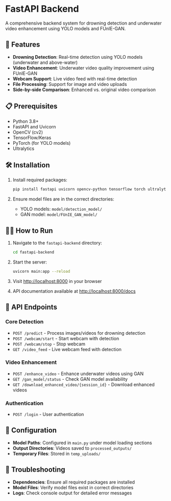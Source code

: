 # FastAPI Backend

A comprehensive backend system for drowning detection and underwater video enhancement using YOLO models and FUnIE-GAN.

## 🚀 Features

- **Drowning Detection**: Real-time detection using YOLO models (underwater and above-water)
- **Video Enhancement**: Underwater video quality improvement using FUnIE-GAN
- **Webcam Support**: Live video feed with real-time detection
- **File Processing**: Support for image and video uploads
- **Side-by-side Comparison**: Enhanced vs. original video comparison

## 📋 Prerequisites

- Python 3.8+
- FastAPI and Uvicorn
- OpenCV (cv2)
- TensorFlow/Keras
- PyTorch (for YOLO models)
- Ultralytics

## 🛠️ Installation

1. Install required packages:
   ```bash
   pip install fastapi uvicorn opencv-python tensorflow torch ultralytics
   ```

2. Ensure model files are in the correct directories:
   - YOLO models: `model/detection_model/`
   - GAN model: `model/FUnIE_GAN_model/`

## 🏃‍♂️ How to Run

1. Navigate to the `fastapi-backend` directory:
   ```bash
   cd fastapi-backend
   ```

2. Start the server:
   ```bash
   uvicorn main:app --reload
   ```

3. Visit [http://localhost:8000](http://localhost:8000) in your browser

4. API documentation available at [http://localhost:8000/docs](http://localhost:8000/docs)

## 🔌 API Endpoints

### Core Detection
- `POST /predict` - Process images/videos for drowning detection
- `POST /webcam/start` - Start webcam with detection
- `POST /webcam/stop` - Stop webcam
- `GET /video_feed` - Live webcam feed with detection

### Video Enhancement
- `POST /enhance_video` - Enhance underwater videos using GAN
- `GET /gan_model/status` - Check GAN model availability
- `GET /download_enhanced_video/{session_id}` - Download enhanced videos

### Authentication
- `POST /login` - User authentication

## 🔧 Configuration

- **Model Paths**: Configured in `main.py` under model loading sections
- **Output Directories**: Videos saved to `processed_outputs/`
- **Temporary Files**: Stored in `temp_uploads/`

## 🚨 Troubleshooting

- **Dependencies**: Ensure all required packages are installed
- **Model Files**: Verify model files exist in correct directories
- **Logs**: Check console output for detailed error messages 
